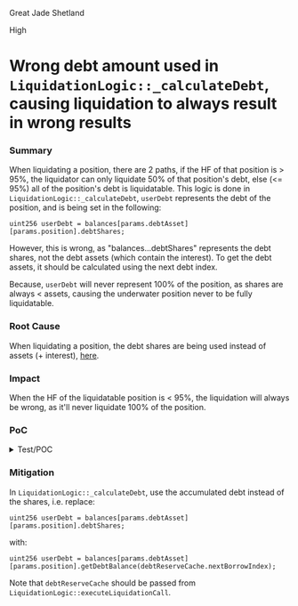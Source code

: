 Great Jade Shetland

High

# Wrong debt amount used in `LiquidationLogic::_calculateDebt`, causing liquidation to always result in wrong results

### Summary

When liquidating a position, there are 2 paths, if the HF of that position is > 95%, the liquidator can only liquidate 50% of that position's debt, else (<= 95%) all of the position's debt is liquidatable. This logic is done in `LiquidationLogic::_calculateDebt`, `userDebt` represents the debt of the position, and is being set in the following:
```solidity
uint256 userDebt = balances[params.debtAsset][params.position].debtShares;
```
However, this is wrong, as "balances...debtShares" represents the debt shares, not the debt assets (which contain the interest). To get the debt assets, it should be calculated using the next debt index.

Because, `userDebt` will never represent 100% of the position, as shares are always < assets, causing the underwater position never to be fully liquidatable.

### Root Cause

When liquidating a position, the debt shares are being used instead of assets (+ interest), [here](https://github.com/sherlock-audit/2024-06-new-scope/blob/main/zerolend-one/contracts/core/pool/logic/LiquidationLogic.sol#L264).

### Impact

When the HF of the liquidatable position is < 95%, the liquidation will always be wrong, as it'll never liquidate 100% of the position.

### PoC

<details>
<summary>Test/POC</summary>

```solidity
contract USDCMocked is ERC20, ERC20Permit {
  constructor() ERC20('USDC', 'USDC') ERC20Permit('USDC') {}

  function mint(address account, uint256 value) public returns (bool) {
    _mint(account, value);
    return true;
  }

  function decimals() public pure override returns (uint8) {
    return 6;
  }
}

contract Contest_Pool is Test {
  PoolFactory public poolFactory;
  DefaultReserveInterestRateStrategy public irStrategy;
  IPool internal pool;
  WETH9Mocked public WETH;
  USDCMocked public USDC;
  MockV3Aggregator public WETHOracle;
  MockV3Aggregator public USDCOracle;

  address public bob = makeAddr('bob');
  address public alice = makeAddr('alice');

  uint256 public constant CLOSE_FACTOR_HF_THRESHOLD = 0.95e18;

  function _setUpCore() internal {
    poolFactory = new PoolFactory(address(new Pool()));
    poolFactory.setConfigurator(address(new PoolConfigurator(address(poolFactory))));
    WETH = new WETH9Mocked();
    USDC = new USDCMocked();
    WETHOracle = new MockV3Aggregator(8, 2_600e8);
    USDCOracle = new MockV3Aggregator(8, 1e8);
    irStrategy = new DefaultReserveInterestRateStrategy(47 * 1e25, 0, 7 * 1e25, 30 * 1e25);
    poolFactory.setReserveFactor(500);
  }

  function _basicPoolInitParams() internal view returns (DataTypes.InitPoolParams memory p) {
    address[] memory assets = new address[](2);
    assets[0] = address(WETH);
    assets[1] = address(USDC);
    address[] memory rateStrategyAddresses = new address[](2);
    rateStrategyAddresses[0] = address(irStrategy);
    rateStrategyAddresses[1] = address(irStrategy);
    address[] memory sources = new address[](2);
    sources[0] = address(WETHOracle);
    sources[1] = address(USDCOracle);
    DataTypes.InitReserveConfig[] memory configurationLocal = new DataTypes.InitReserveConfig[](2);
    configurationLocal[0] = DataTypes.InitReserveConfig({
      ltv: 7500,
      liquidationThreshold: 8000,
      liquidationBonus: 10_500,
      decimals: 18,
      frozen: false,
      borrowable: true,
      borrowCap: 0,
      supplyCap: 0
    });
    configurationLocal[1] = DataTypes.InitReserveConfig({
      ltv: 0,
      liquidationThreshold: 8000,
      liquidationBonus: 10_500,
      decimals: 6,
      frozen: false,
      borrowable: true,
      borrowCap: 0,
      supplyCap: 0
    });
    address[] memory admins = new address[](1);
    admins[0] = address(this);
    p = DataTypes.InitPoolParams({
      proxyAdmin: address(this),
      revokeProxy: false,
      admins: admins,
      emergencyAdmins: new address[](0),
      riskAdmins: new address[](0),
      hook: address(0),
      assets: assets,
      rateStrategyAddresses: rateStrategyAddresses,
      sources: sources,
      configurations: configurationLocal
    });
  }

  function _setUpPool() internal {
    poolFactory.createPool(_basicPoolInitParams());
    IPool poolAddr = poolFactory.pools(0);
    pool = IPool(address(poolAddr));
  }

  function _syncOracles() internal {
    WETHOracle.updateRoundTimestamp();
    USDCOracle.updateRoundTimestamp();
  }

  function setUp() public {
    _setUpCore();
    _setUpPool();
    _syncOracles();
  }

  function getPositionId(address user, uint256 index) internal returns (bytes32) {
    return keccak256(abi.encodePacked(user, 'index', index));
  }

  function testWrongDebtAmountUsedLiquidation() public {
    uint256 USDCamount = 1_900e6;
    uint256 WETHamount = 1e18;

    {
      USDC.mint(bob, USDCamount * 10);
      WETH.mint(alice, WETHamount);

      vm.prank(bob);
      USDC.approve(address(pool), type(uint256).max);
      vm.prank(alice);
      WETH.approve(address(pool), type(uint256).max);
    }

    // Bob deposits 1.9k USDC
    vm.prank(bob);
    pool.supply(address(USDC), bob, USDCamount, 0, DataTypes.ExtraData({interestRateData: '', hookData: ''}));

    // Alice supplies 1 WETH
    // Alice borrows 1.9k USDC
    vm.startPrank(alice);
    pool.supplySimple(address(WETH), alice, WETHamount, 0);
    pool.borrowSimple(address(USDC), alice, USDCamount, 0);
    vm.stopPrank();

    // Some time passes
    // Some interest is accumulated
    vm.warp(block.timestamp + 30 days);
    _syncOracles();
    pool.forceUpdateReserve(address(USDC));

    // WETH price drops
    WETHOracle.updateAnswer(2_300e8);

    // HF is lower than the threshold, i.e. 100% of the debt is liquidatable
    (, , , , , uint256 HF) = pool.getUserAccountData(alice, 0);
    assertLt(HF, CLOSE_FACTOR_HF_THRESHOLD);

    // Alice debt is > 1.9k USDC
    // Alice debt shares are 1.9k USDC
    uint256 aliceDebt = pool.getDebt(address(USDC), alice, 0);
    uint256 aliceDebtShares = pool.debtShares(address(USDC), getPositionId(alice, 0));
    assertGt(aliceDebt, USDCamount);
    assertEq(aliceDebtShares, USDCamount);

    // Bob liquidates Alice's position while passing all the debt
    vm.prank(bob);
    pool.liquidateSimple(address(WETH), address(USDC), getPositionId(alice, 0), aliceDebt);

    // Alice's decreased by 1.9k USDC (debt shares) instead of going down to 0
    assertEq(pool.getDebt(address(USDC), alice, 0), aliceDebt - aliceDebtShares);
  }
}
```
</details>

### Mitigation

In `LiquidationLogic::_calculateDebt`, use the accumulated debt instead of the shares, i.e. replace:
```solidity
uint256 userDebt = balances[params.debtAsset][params.position].debtShares;
```
with:
```solidity
uint256 userDebt = balances[params.debtAsset][params.position].getDebtBalance(debtReserveCache.nextBorrowIndex);
```
Note that `debtReserveCache` should be passed from `LiquidationLogic::executeLiquidationCall`.
